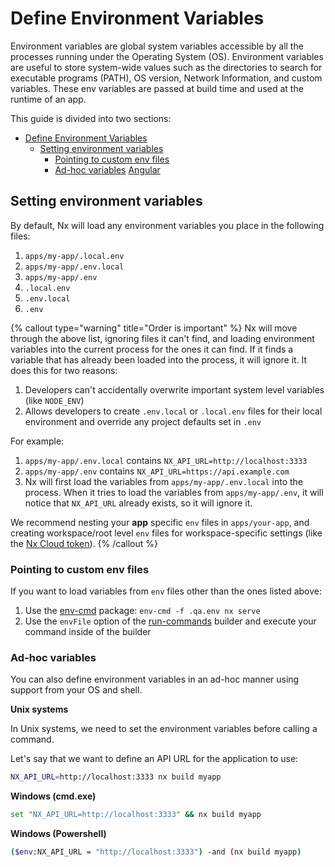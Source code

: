 # Define Environment Variables

Environment variables are global system variables accessible by all the processes running under the Operating System (OS).
Environment variables are useful to store system-wide values such as the directories to search for executable programs
(PATH), OS version, Network Information, and custom variables. These env variables are passed at build time and used at
the runtime of an app.

This guide is divided into two sections:

- [Define Environment Variables](#define-environment-variables)
  - [Setting environment variables](#setting-environment-variables)
    - [Pointing to custom env files](#pointing-to-custom-env-files)
    - [Ad-hoc variables](#ad-hoc-variables)
      [Angular](#using-environment-variables-in-angular-applications)

## Setting environment variables

By default, Nx will load any environment variables you place in the following files:

1. `apps/my-app/.local.env`
2. `apps/my-app/.env.local`
3. `apps/my-app/.env`
4. `.local.env`
5. `.env.local`
6. `.env`

{% callout type="warning" title="Order is important" %}
Nx will move through the above list, ignoring files it can't find, and loading environment variables
into the current process for the ones it can find. If it finds a variable that has already been loaded into the process,
it will ignore it. It does this for two reasons:

1. Developers can't accidentally overwrite important system level variables (like `NODE_ENV`)
2. Allows developers to create `.env.local` or `.local.env` files for their local environment and override any project
   defaults set in `.env`

For example:

1. `apps/my-app/.env.local` contains `NX_API_URL=http://localhost:3333`
2. `apps/my-app/.env` contains `NX_API_URL=https://api.example.com`
3. Nx will first load the variables from `apps/my-app/.env.local` into the process. When it tries to load the variables
   from `apps/my-app/.env`, it will notice that `NX_API_URL` already exists, so it will ignore it.

We recommend nesting your **app** specific `env` files in `apps/your-app`, and creating workspace/root level `env` files
for workspace-specific settings (like the [Nx Cloud token](/concepts/how-caching-works#distributed-computation-caching)).
{% /callout %}

### Pointing to custom env files

If you want to load variables from `env` files other than the ones listed above:

1. Use the [env-cmd](https://www.npmjs.com/package/env-cmd) package: `env-cmd -f .qa.env nx serve`
2. Use the `envFile` option of the [run-commands](/packages/nx/executors/run-commands#envfile) builder and execute your command inside of the builder

### Ad-hoc variables

You can also define environment variables in an ad-hoc manner using support from your OS and shell.

**Unix systems**

In Unix systems, we need to set the environment variables before calling a command.

Let's say that we want to define an API URL for the application to use:

```bash
NX_API_URL=http://localhost:3333 nx build myapp
```

**Windows (cmd.exe)**

```bash
set "NX_API_URL=http://localhost:3333" && nx build myapp
```

**Windows (Powershell)**

```bash
($env:NX_API_URL = "http://localhost:3333") -and (nx build myapp)
```
